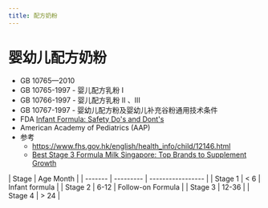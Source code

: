 ```yaml
---
title: 配方奶粉
---
```


# 婴幼儿配方奶粉

- GB 10765—2010
- GB 10765-1997 - 婴儿配方乳粉 I
- GB 10766-1997 - 婴儿配方乳粉 II 、III
- GB 10767-1997 - 婴幼儿配方粉及婴幼儿补充谷粉通用技术条件
- FDA [Infant Formula: Safety Do's and Dont's](https://www.fda.gov/consumers/consumer-updates/infant-formula-safety-dos-and-donts)
- American Academy of Pediatrics (AAP)
- 参考
  - https://www.fhs.gov.hk/english/health_info/child/12146.html
  - [Best Stage 3 Formula Milk Singapore: Top Brands to Supplement Growth](https://sg.theasianparent.com/best-stage-3-formula-singapore)

| Stage   | Age Month |
| ------- | --------- | ----------------- |
| Stage 1 | < 6       | Infant formula    |
| Stage 2 | 6-12      | Follow-on Formula |
| Stage 3 | 12-36     |
| Stage 4 | > 24      |
